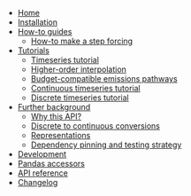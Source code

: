 <!---
Navigation specification

See https://oprypin.github.io/mkdocs-literate-nav/
-->
- [Home](index.md)
- [Installation](installation.md)
- [How-to guides](how-to-guides/index.md)
    - [How-to make a step forcing](how-to-guides/how-to-make-a-step-forcing.py)
- [Tutorials](tutorials/index.md)
    - [Timeseries tutorial](tutorials/timeseries_tutorial.py)
    - [Higher-order interpolation](tutorials/higher_order_interpolation.py)
    - [Budget-compatible emissions pathways](tutorials/budget_compatible_pathways.py)
    - [Continuous timeseries tutorial](tutorials/continuous_timeseries_tutorial.py)
    - [Discrete timeseries tutorial](tutorials/discrete_timeseries_tutorial.py)
- [Further background](further-background/index.md)
    - [Why this API?](further-background/why-this-api.py)
    - [Discrete to continuous conversions](further-background/discrete_to_continuous_conversions.py)
    - [Representations](further-background/representations.py)
    - [Dependency pinning and testing strategy](further-background/dependency-pinning-and-testing.md)
- [Development](development.md)
- [Pandas accessors](pandas-accessors.md)
- [API reference](api/continuous_timeseries/)
- [Changelog](changelog.md)
